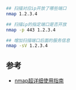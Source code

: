 

```sh
## 扫描对应ip开放了哪些端口
nmap 1.2.3.4

## 扫描ip的指定端口是否开放
nmap -p 443 1.2.3.4

## 增加扫描端口后面的服务信息
nmap -sV 1.2.3.4

```


## 参考
- [nmap超详细使用指南](https://crayon-xin.github.io/2018/08/12/nmap%E8%B6%85%E8%AF%A6%E7%BB%86%E4%BD%BF%E7%94%A8%E6%8C%87%E5%8D%97/)
